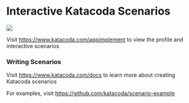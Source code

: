 # Interactive Katacoda Scenarios

[![](http://shields.katacoda.com/katacoda/appimplement/count.svg)](https://www.katacoda.com/appimplement "Get your profile on Katacoda.com")

Visit https://www.katacoda.com/appimplement to view the profile and interactive scenarios

### Writing Scenarios
Visit https://www.katacoda.com/docs to learn more about creating Katacoda scenarios

For examples, visit https://github.com/katacoda/scenario-example
